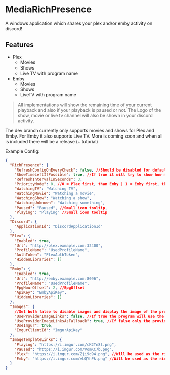# MediaRichPresence

A windows application which shares your plex and/or emby activity on discord!

## Features

 - Plex
	 - Movies
	 - Shows
	 - Live TV with program name
 - Emby
	 - Movies
	 - Shows
	 - LiveTV with program name

> All implementations will show the remaining time of your current playback and also if your playback is paused or not.
> The Logo of the show, movie or live tv channel will also be shown in your discord activity.

The dev branch currently only supports movies and shows for Plex and Emby. For Emby it also supports Live TV. More is coming soon and when all is included there will be a release (+ tutorial)

Example Config:
```json
{
  "RichPresence": {
    "RefreshConfigOnEveryCheck": false, //Should be disabled for default setup, could be helpful to test some settings
    "ShowTimeLeftIfPossible": true, //If true it will try to show how much time of the playback is left, if false it will show how long the current rich presence is set
    "RefreshIntervalInSeconds": 3,
    "PriorityMode": 0, //0 = Plex first, than Emby | 1 = Emby first, than Plex
    "WatchingTV": "Watching TV",
    "WatchingMovie": "Watching a movie",
    "WatchingShow": "Watching a show",
    "WatchingUnknown": "Watching something",
    "Paused": "Paused", //Small icon tooltip,
    "Playing": "Playing" //Small icon tooltip
  },
  "Discord": {
    "ApplicationId": "DiscordApplicationId"
  },
  "Plex": {
    "Enabled": true,
    "Url": "http://plex.exmaple.com:32400",
    "ProfileName": "UsedProfileName",
    "AuthToken": "PlexAuthToken",
    "HiddenLibraries": []
  },
  "Emby": {
    "Enabled": true,
    "Url": "http://emby.example.com:8096",
    "ProfileName": "UsedProfileName",
    "EpgHourOffset": 2, //EpgOffset
    "ApiKey": "EmbyApiKey",
    "HiddenLibraries": []
  },
  "Images": {
    //Set both false to disable images and display the image of the provider
    "UseProviderImageLinks": false, //If true the program will use the direct links from plex or emby, could make problems with authentication and security -> It is not recommended
    "UseProviderImageLinksAsFallback": true, //If false only the provider logos will be shown when imgur does not work (Rate Limitation or Downtime)
    "UseImgur": true,
    "ImgurClientId": "ImgurApiKey"
  },
  "ImageTemplateLinks": {
    "Playing": "https://i.imgur.com/cK2Tn8l.png",
    "Paused": "https://i.imgur.com/VomKC7b.png",
    "Plex": "https://i.imgur.com/Zji9d94.png", //Will be used as the rich presence logo if DisablePosters is true
    "Emby": "https://i.imgur.com/vLQYhPk.png" //Will be used as the rich presence logo if DisablePosters is true
  }
}
```
